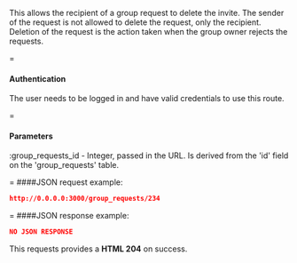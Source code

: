 <!-- --- title: DELETE /group_requests/:group_requests_id -->

This allows the recipient of a group request to delete the invite. The sender of the request is not allowed to delete the request, only the recipient. Deletion of the request is the action taken when the group owner rejects the requests.

=
#### Authentication
The user needs to be logged in and have valid credentials to use this route.

=
#### Parameters
:group_requests_id - Integer, passed in the URL. Is derived from the 'id' field on the 'group_requests' table.

=
####JSON request example:
```json
http://0.0.0.0:3000/group_requests/234
```

=
####JSON response example:

```json
NO JSON RESPONSE
```

This requests provides a <strong>HTML 204</strong> on success.